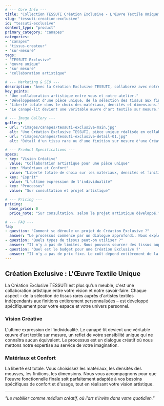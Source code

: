 ```yaml
---
# --- Core Info ---
title: "Collection TESSUTI Création Exclusive - L'Œuvre Textile Unique"
slug: "tessuti-creation-exclusive"
id: "tessuti-exclusive"
content_type: "product"
primary_category: "canapes"
categories:
- "canapes"
- "tissus-createur"
- "sur-mesure"
tags:
- "TESSUTI Exclusive"
- "œuvre unique"
- "sur mesure"
- "collaboration artistique"

# --- Marketing & SEO ---
description: "Avec la Création Exclusive TESSUTI, collaborez avec notre atelier pour concevoir une œuvre textile unique, entièrement sur mesure pour votre espace et votre vision."
key_points:
- "Une collaboration artistique entre vous et notre atelier."
- "Développement d'une pièce unique, de la sélection des tissus aux finitions."
- "Liberté totale dans le choix des matériaux, densités et dimensions."
- "Le canapé-lit devient une véritable œuvre d'art textile sur mesure."

# --- Image Gallery ---
gallery:
- url: "/images/canapes/tessuti-exclusive-main.jpg"
  alt: "Une Création Exclusive TESSUTI, pièce unique réalisée en collaboration avec un client."
- url: "/images/canapes/tessuti-exclusive-detail-01.jpg"
  alt: "Détail d'un tissu rare ou d'une finition sur mesure d'une Création Exclusive."

# --- Product Specifications ---
specs:
- key: "Vision Créative"
  value: "Collaboration artistique pour une pièce unique"
- key: "Matériaux et Confort"
  value: "Liberté totale de choix sur les matériaux, densités et finitions"
- key: "Esprit"
  value: "L'ultime expression de l'individualité"
- key: "Processus"
  value: "Sur consultation et projet artistique"

# --- Pricing ---
pricing:
  base_price: 0
  price_note: "Sur consultation, selon le projet artistique développé."

# --- FAQ ---
faq:
- question: "Comment se déroule un projet de Création Exclusive ?"
  answer: "Le processus commence par un dialogue approfondi. Nous explorons ensemble votre vision, puis nous vous soumettons des propositions de tissus et de designs. Chaque étape est validée par vous, de la conception à la confection finale par nos artisans les plus expérimentés."
- question: "Quels types de tissus peut-on utiliser ?"
  answer: "Il n'y a pas de limites. Nous pouvons sourcer des tissus auprès de maisons de luxe, collaborer avec des artistes textiles pour créer un motif unique, ou travailler avec des matériaux que vous nous fournissez."
- question: "Quel est le budget pour une Création Exclusive ?"
  answer: "Il n'y a pas de prix fixe. Le coût dépend entièrement de la complexité du projet, de la rareté des matériaux choisis et du temps de confection. Un devis détaillé est établi après notre consultation créative."
---
```


## Création Exclusive : L'Œuvre Textile Unique

La Création Exclusive TESSUTI est plus qu'un meuble, c'est une collaboration artistique entre votre vision et notre savoir-faire. Chaque aspect – de la sélection de tissus rares auprès d'artistes textiles indépendants aux finitions entièrement personnalisées – est développé spécifiquement pour votre espace et votre univers personnel.

### Vision Créative

L'ultime expression de l'individualité. Le canapé-lit devient une véritable œuvre d'art textile sur mesure, un reflet de votre sensibilité unique qui ne connaîtra aucun équivalent. Le processus est un dialogue créatif où nous mettons notre expertise au service de votre imagination.

### Matériaux et Confort

La liberté est totale. Vous choisissez les matériaux, les densités des mousses, les finitions, les dimensions. Nous vous accompagnons pour que l'œuvre fonctionnelle finale soit parfaitement adaptée à vos besoins spécifiques de confort et d'usage, tout en réalisant votre vision artistique.

---
_"Le mobilier comme médium créatif, où l'art s'invite dans votre quotidien."_